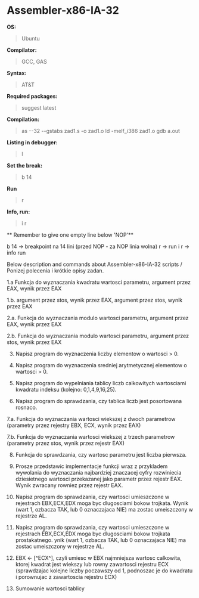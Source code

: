 # Assembler-x86-IA-32

**OS:**
> Ubuntu

**Compilator:**
> GCC, GAS

**Syntax:**
> AT&T

**Required packages:**
> suggest latest

**Compilation:**
> as --32 --gstabs zad1.s -o zad1.o 
> ld -melf_i386 zad1.o
> gdb a.out

**Listing in debugger:**
> l

**Set the break:**
> b 14

**Run**
> r

**Info, run:**
> i
> r

** Remember to give one empty line below 'NOP'**

b 14 -> breakpoint na 14 lini (przed NOP - za NOP linia wolna)
r -> run
i r -> info run


Below description and commands about Assembler-x86-IA-32 scripts / Ponizej polecenia i krótkie opisy zadan.

1.a Funkcja do wyznaczania kwadratu wartosci parametru, argument przez EAX, wynik przez EAX

1.b. argument przez stos, wynik przez EAX, argument przez stos, wynik przez EAX

2.a. Funkcja do wyznaczania modulo wartosci parametru, argument przez EAX, wynik przez EAX

2.b. Funkcja do wyznaczania modulo wartosci parametru, argument przez stos, wynik przez EAX

3. Napisz program do wyznaczenia liczby elementow o wartosci > 0.

4. Napisz program do wyznaczenia sredniej arytmetycznej elementow o wartosci > 0.

5. Napisz program do wypelniania tablicy liczb calkowitych wartosciami kwadratu indeksu (kolejno: 0,1,4,9,16,25).

6. Napisz program do sprawdzania, czy tablica liczb jest posortowana rosnaco.

7.a. Funkcja do wyznaczania wartosci wiekszej z dwoch parametrow (parametry przez rejestry EBX, ECX, wynik przez EAX)

7.b. Funkcja do wyznaczania wartosci wiekszej z trzech parametrow (parametry przez stos, wynik przez rejestr EAX)

8. Funkcja do sprawdzania, czy wartosc parametru jest liczba pierwsza.

9. Prosze przedstawic implementacje funkcji wraz z przykladem wywolania do wyznaczania najbardziej znaczacej cyfry rozwiniecia dziesietnego wartosci przekazanej jako parametr przez rejestr EAX. Wynik zwracany rowniez przez rejestr EAX.

10. Napisz program do sprawdzania, czy wartosci umieszczone w rejestrach EBX,ECX,EDX moga byc dlugosciami bokow trojkata. Wynik (wart 1, ozbacza TAK, lub 0 oznaczajaca NIE) ma zostac umeiszczony w rejestrze AL.

11. Napisz program do sprawdzania, czy wartosci umieszczone w rejestrach EBX,ECX,EDX moga byc dlugosciami bokow trojkata prostakatnego. ynik (wart 1, ozbacza TAK, lub 0 oznaczajaca NIE) ma zostac umeiszczony w rejestrze AL.

12. EBX <- [^ECX^], czyli umiesc w EBX najmniejsza wartosc calkowita, ktorej kwadrat jest wiekszy lub rowny zawartosci rejestru ECX (sprawdzajac kolejne liczby poczawszy od 1, podnoszac je do kwadratu i porownujac z zawartoscia rejestru ECX)

13. Sumowanie wartosci tablicy
